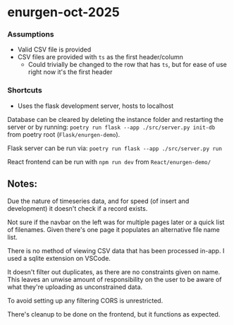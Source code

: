 # enurgen-oct-2025

### Assumptions
* Valid CSV file is provided
* CSV files are provided with `ts` as the first header/column
    * Could trivially be changed to the row that has `ts`, but for ease of use right now it's the first header


### Shortcuts
* Uses the flask development server, hosts to localhost


Database can be cleared by deleting the instance folder and restarting the server or by running:
`poetry run flask --app ./src/server.py init-db` 
from poetry root (`Flask/enurgen-demo`).

Flask server can be run via:
`poetry run flask --app ./src/server.py run`

React frontend can be run with `npm run dev` from `React/enurgen-demo/`


## Notes:

Due the nature of timeseries data, and for speed (of insert and development) it doesn't check if a record exists.

Not sure if the navbar on the left was for multiple pages later or a quick list of filenames. Given there's one page it populates an alternative file name list.

There is no method of viewing CSV data that has been processed in-app. I used a sqlite extension on VSCode.

It doesn't filter out duplicates, as there are no constraints given on name. This leaves an unwise amount of responsibility on the user to be aware of what they're uploading as unconstrained data.

To avoid setting up any filtering CORS is unrestricted.

There's cleanup to be done on the frontend, but it functions as expected.